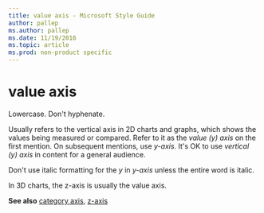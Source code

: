 ```yaml
---
title: value axis - Microsoft Style Guide
author: pallep
ms.author: pallep
ms.date: 11/19/2016
ms.topic: article
ms.prod: non-product specific
---
```


# value axis

Lowercase. Don't hyphenate.

Usually
refers to the vertical axis in 2D charts and graphs, which shows
the values being measured or compared. Refer to it as the *value (y) axis* on the first mention. On subsequent mentions, use *y-axis*. It's OK to use *vertical (y) axis* in content for a general audience.

Don't use italic formatting for the *y* in *y-axis* unless the entire word is italic.

In 3D charts, the z-axis is usually the value axis. 

**See also** [category axis](/style-guide/a-z-word-list-term-collections/c/category-axis), [z-axis](/style-guide/a-z-word-list-term-collections/z/z-axis)
